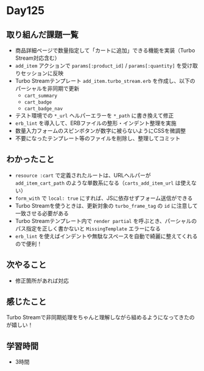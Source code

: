 # Day125
## 取り組んだ課題一覧
- 商品詳細ページで数量指定して「カートに追加」できる機能を実装（Turbo Stream対応含む）
- `add_item` アクションで `params[:product_id]` / `params[:quantity]` を受け取りセッションに反映
- Turbo Streamテンプレート `add_item.turbo_stream.erb` を作成し、以下のパーシャルを非同期で更新
  - `cart_summary`
  - `cart_badge`
  - `cart_badge_nav`
- テスト環境での `*_url` ヘルパーエラーを `*_path` に書き換えて修正
- `erb_lint` を導入して、ERBファイルの整形・インデント整理を実施
- 数量入力フォームのスピンボタンが数字に被らないようにCSSを微調整
- 不要になったテンプレート等のファイルを削除し、整理してコミット
## わかったこと
- `resource :cart` で定義されたルートは、URLヘルパーが `add_item_cart_path` のような単数系になる（`carts_add_item_url` は使えない）
- `form_with` で `local: true` にすれば、JSに依存せずフォーム送信ができる
- Turbo Streamを使うときは、更新対象の `turbo_frame_tag` の `id` に注意して一致させる必要がある
- Turbo Streamテンプレート内で `render partial` を呼ぶとき、パーシャルのパス指定を正しく書かないと `MissingTemplate` エラーになる
- `erb_lint` を使えばインデントや無駄なスペースを自動で綺麗に整えてくれるので便利！
## 次やること
- 修正箇所があれば対応
## 感じたこと
Turbo Streamで非同期処理をちゃんと理解しながら組めるようになってきたのが嬉しい！
## 学習時間
- 3時間
